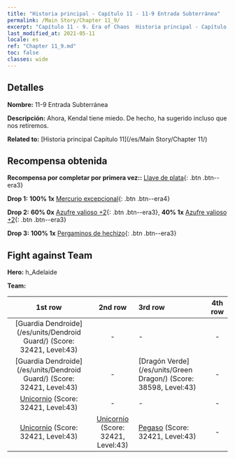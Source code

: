 ```yaml
---
title: "Historia principal - Capítulo 11 - 11-9 Entrada Subterránea"
permalink: /Main Story/Chapter 11_9/
excerpt: "Capítulo 11 - 9. Era of Chaos  Historia principal - Capítulo 11_9. 11-9 Entrada Subterránea"
last_modified_at: 2021-05-11
locale: es
ref: "Chapter 11_9.md"
toc: false
classes: wide
---
```


## Detalles

 **Nombre:** 11-9 Entrada Subterránea

 **Descripción:** Ahora, Kendal tiene miedo. De hecho, ha sugerido incluso que nos retiremos.

 **Related to:** [Historia principal Capítulo 11](/es/Main Story/Chapter 11/)

## Recompensa obtenida

 **Recompensa por completar por primera vez::** [Llave de plata](/ItemsES/con_693/){: .btn .btn--era3}

 **Drop 1:** **100% 1x** [Mercurio excepcional](/ItemsES/mat_35/){: .btn .btn--era4}

 **Drop 2:** **60% 0x** [Azufre valioso +2](/ItemsES/mat_29/){: .btn .btn--era3}, **40% 1x** [Azufre valioso +2](/ItemsES/mat_29/){: .btn .btn--era3}

 **Drop 3:** **100% 1x** [Pergaminos de hechizo](/ItemsES/con_694/){: .btn .btn--era3}


## Fight against Team
 **Hero:** h_Adelaide

 **Team:**


  | 1st row | 2nd row | 3rd row | 4th row |
  |:----:|:----:|:----|:----:|
  | [Guardia Dendroide](/es/units/Dendroid Guard/) (Score: 32421, Level:43)  | - | - | - |
  | [Guardia Dendroide](/es/units/Dendroid Guard/) (Score: 32421, Level:43)  | - | [Dragón Verde](/es/units/Green Dragon/) (Score: 38598, Level:43)  | - |
  | [Unicornio](/es/units/Unicorn/) (Score: 32421, Level:43)  | - | - | - |
  | [Unicornio](/es/units/Unicorn/) (Score: 32421, Level:43)  | [Unicornio](/es/units/Unicorn/) (Score: 32421, Level:43)  | [Pegaso](/es/units/Pegasus/) (Score: 32421, Level:43)  | - |



